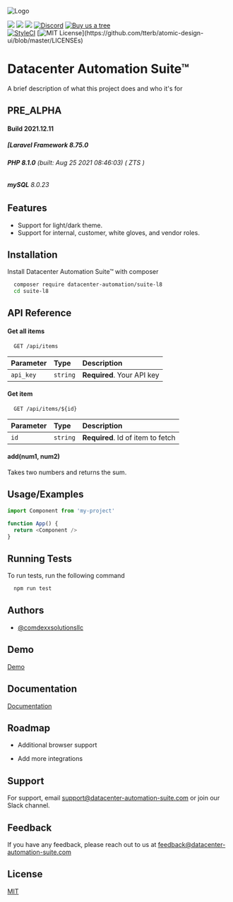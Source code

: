 ![Logo](https://dev-to-uploads.s3.amazonaws.com/uploads/articles/th5xamgrr6se0x5ro4g6.png)

[![](https://img.shields.io/github/issues/datacenter-automation/Suite-L6?style=for-the-badge)]()  [![](https://img.shields.io/github/issues-closed/datacenter-automation/Suite-L6?style=for-the-badge)]()  [![](https://img.shields.io/github/issues-pr/datacenter-automation/Suite-L6?style=for-the-badge)]() [![Discord](https://img.shields.io/discord/673675299292053504?label=Discord%20Server&logo=Datacenter%20Automation%20Suite&style=for-the-badge)](https://discord.com/widget?id=841525956094066689&theme=dark) [![Buy us a tree](https://img.shields.io/badge/Treeware-%F0%9F%8C%B3-lightgreen?style=for-the-badge)](https://offset.earth/treeware?gift-trees)  
[![StyleCI](https://github.styleci.io/repos/237141129/shield?branch=initial)](https://github.styleci.io/repos/237141129)
[![MIT License](https://img.shields.io/apm/l/atomic-design-ui.svg?)](https://github.com/tterb/atomic-design-ui/blob/master/LICENSEs)

# Datacenter Automation Suite&trade;

A brief description of what this project does and who it's for

## PRE_ALPHA
#### Build 2021.12.11
##### [Laravel Framework 8.75.0
###### **PHP 8.1.0** (built: Aug  25 2021 08:46:03) ( ZTS )
###### **mySQL** 8.0.23

## Features

- Support for light/dark theme.
- Support for internal, customer, white gloves, and vendor roles.


## Installation

Install Datacenter Automation Suite&trade; with composer

```bash 
  composer require datacenter-automation/suite-l8
  cd suite-l8
```

## API Reference

#### Get all items

```http
  GET /api/items
```

| Parameter | Type     | Description                |
| :-------- | :------- | :------------------------- |
| `api_key` | `string` | **Required**. Your API key |

#### Get item

```http
  GET /api/items/${id}
```

| Parameter | Type     | Description                       |
| :-------- | :------- | :-------------------------------- |
| `id`      | `string` | **Required**. Id of item to fetch |

#### add(num1, num2)

Takes two numbers and returns the sum.


## Usage/Examples

```javascript
import Component from 'my-project'

function App() {
  return <Component />
}
```


## Running Tests

To run tests, run the following command

```bash
  npm run test
```


## Authors

- [@comdexxsolutionsllc](https://www.github.com/comdexxsolutionsllc)


## Demo

[Demo](https://demo.datacenter-automation-suite.com/?github)


## Documentation

[Documentation](https://www.datacenter-automation-suite.com/docs/v1/?github)


## Roadmap

- Additional browser support

- Add more integrations


## Support

For support, email support@datacenter-automation-suite.com or join our Slack channel.


## Feedback

If you have any feedback, please reach out to us at feedback@datacenter-automation-suite.com


## License

[MIT](https://choosealicense.com/licenses/mit/)


<!-- START doctoc -->
<!-- END doctoc -->
